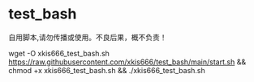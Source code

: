 # test_bash
自用脚本,请勿传播或使用。不良后果，概不负责！

wget -O xkis666_test_bash.sh https://raw.githubusercontent.com/xkis666/test_bash/main/start.sh && chmod +x xkis666_test_bash.sh && ./xkis666_test_bash.sh

